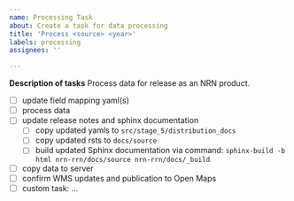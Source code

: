 ```yaml
---
name: Processing Task
about: Create a task for data processing
title: 'Process <source> <year>'
labels: processing
assignees: ''

---
```


**Description of tasks**
Process <source> <year> data for release as an NRN product.
- [ ] update field mapping yaml(s)
- [ ] process <source> <year> data
- [ ] update release notes and sphinx documentation
  - [ ] copy updated yamls to `src/stage_5/distribution_docs`
  - [ ] copy updated rsts to `docs/source`
  - [ ] build updated Sphinx documentation via command: `sphinx-build -b html nrn-rrn/docs/source nrn-rrn/docs/_build`
- [ ] copy data to server
- [ ] confirm WMS updates and publication to Open Maps
- [ ] custom task: ...
